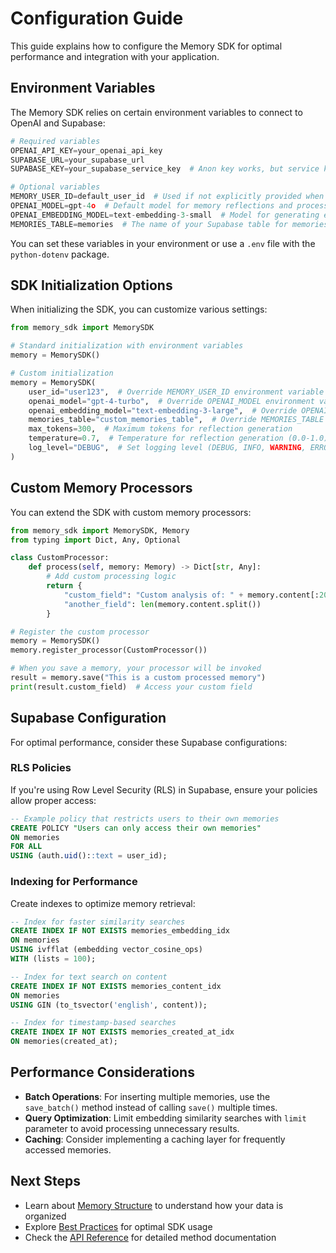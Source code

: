# Configuration Guide

This guide explains how to configure the Memory SDK for optimal performance and integration with your application.

## Environment Variables

The Memory SDK relies on certain environment variables to connect to OpenAI and Supabase:

```python
# Required variables
OPENAI_API_KEY=your_openai_api_key
SUPABASE_URL=your_supabase_url
SUPABASE_KEY=your_supabase_service_key  # Anon key works, but service key has more permissions

# Optional variables
MEMORY_USER_ID=default_user_id  # Used if not explicitly provided when saving memories
OPENAI_MODEL=gpt-4o  # Default model for memory reflections and processing
OPENAI_EMBEDDING_MODEL=text-embedding-3-small  # Model for generating embeddings
MEMORIES_TABLE=memories  # The name of your Supabase table for memories
```

You can set these variables in your environment or use a `.env` file with the `python-dotenv` package.

## SDK Initialization Options

When initializing the SDK, you can customize various settings:

```python
from memory_sdk import MemorySDK

# Standard initialization with environment variables
memory = MemorySDK()

# Custom initialization
memory = MemorySDK(
    user_id="user123",  # Override MEMORY_USER_ID environment variable
    openai_model="gpt-4-turbo",  # Override OPENAI_MODEL environment variable
    openai_embedding_model="text-embedding-3-large",  # Override OPENAI_EMBEDDING_MODEL
    memories_table="custom_memories_table",  # Override MEMORIES_TABLE 
    max_tokens=300,  # Maximum tokens for reflection generation
    temperature=0.7,  # Temperature for reflection generation (0.0-1.0)
    log_level="DEBUG",  # Set logging level (DEBUG, INFO, WARNING, ERROR)
)
```

## Custom Memory Processors

You can extend the SDK with custom memory processors:

```python
from memory_sdk import MemorySDK, Memory
from typing import Dict, Any, Optional

class CustomProcessor:
    def process(self, memory: Memory) -> Dict[str, Any]:
        # Add custom processing logic
        return {
            "custom_field": "Custom analysis of: " + memory.content[:20],
            "another_field": len(memory.content.split())
        }

# Register the custom processor
memory = MemorySDK()
memory.register_processor(CustomProcessor())

# When you save a memory, your processor will be invoked
result = memory.save("This is a custom processed memory")
print(result.custom_field)  # Access your custom field
```

## Supabase Configuration

For optimal performance, consider these Supabase configurations:

### RLS Policies

If you're using Row Level Security (RLS) in Supabase, ensure your policies allow proper access:

```sql
-- Example policy that restricts users to their own memories
CREATE POLICY "Users can only access their own memories"
ON memories
FOR ALL
USING (auth.uid()::text = user_id);
```

### Indexing for Performance

Create indexes to optimize memory retrieval:

```sql
-- Index for faster similarity searches
CREATE INDEX IF NOT EXISTS memories_embedding_idx 
ON memories 
USING ivfflat (embedding vector_cosine_ops) 
WITH (lists = 100);

-- Index for text search on content
CREATE INDEX IF NOT EXISTS memories_content_idx 
ON memories 
USING GIN (to_tsvector('english', content));

-- Index for timestamp-based searches
CREATE INDEX IF NOT EXISTS memories_created_at_idx 
ON memories(created_at);
```

## Performance Considerations

- **Batch Operations**: For inserting multiple memories, use the `save_batch()` method instead of calling `save()` multiple times.
- **Query Optimization**: Limit embedding similarity searches with `limit` parameter to avoid processing unnecessary results.
- **Caching**: Consider implementing a caching layer for frequently accessed memories.

## Next Steps

- Learn about [Memory Structure](memory-structure.md) to understand how your data is organized
- Explore [Best Practices](best-practices.md) for optimal SDK usage
- Check the [API Reference](../api/overview.md) for detailed method documentation 